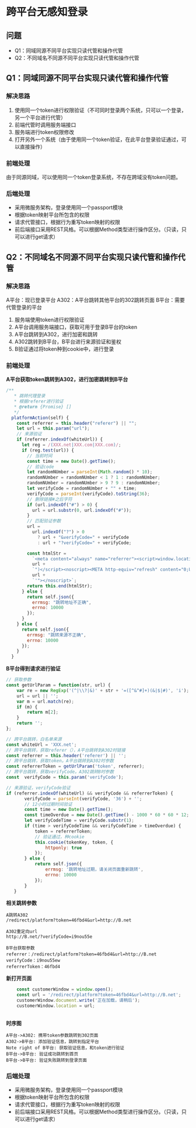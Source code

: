# 跨平台无感知登录

## 问题

* Q1：同域同源不同平台实现只读代管和操作代管
* Q2：不同域名不同源不同平台实现只读代管和操作代管


## Q1：同域同源不同平台实现只读代管和操作代管

### 解决思路

1. 使用同一个token进行权限验证（不可同时登录两个系统，只可以一个登录，另一个平台进行代管）
2. 前端代管时调用服务端接口
3. 服务端进行token权限修改
4. 打开另外一个系统（由于使用同一个token验证，在此平台登录验证通过，可以直接操作）

### 前端处理

由于同源同域，可以使用同一个token登录系统，不存在跨域没有token问题。

### 后端处理

* 采用微服务架构，登录使用同一个passport模块
* 根据token映射平台所包含的权限
* 请求代管接口，根据行为重写token映射的权限
* 前后端接口采用REST风格。可以根据Method类型进行操作区分。（只读，只可以进行get请求）



## Q2：不同域名不同源不同平台实现只读代管和操作代管

### 解决思路

A平台：现已登录平台
A302：A平台跳转其他平台的302跳转页面
B平台：需要代管登录的平台

1. 服务端使用token进行权限验证
2. A平台调用服务端接口，获取可用于登录B平台的token
3. A平台跳转到A302，进行加密和跳转
4. A302跳转到B平台，B平台进行来源验证和鉴权
5. B验证通过将token种到cookie中，进行登录

### 前端处理

**A平台获取token跳转到A302，进行加密跳转到B平台**

```javascript
/**
   * 跳转代理登录
   * 根据referer进行验证
   * @return {Promise} []
   */
  platformAction(self) {
    const referrer = this.header("referer") || "";
    let url = this.param("url");
    // 来源验证
    if (referrer.indexOf(whiteUrl)) {
      let reg = /(XXX.net|XXX.com|XXX.com)/;
      if (reg.test(url)) {
        // 当前时间
        const time = new Date().getTime();
        // 验证code
        let randomNUmber = parseInt(Math.random() * 10);
        randomNUmber = randomNUmber < 1 ? 1 : randomNUmber;
        randomNUmber = randomNUmber > 9 ? 9 : randomNUmber;
        let verifyCode = randomNUmber + "" + time;
        verifyCode = parseInt(verifyCode).toString(36);
        // 删除链接#之后字符
        if (url.indexOf("#") > 0) {
          url = url.substr(0, url.indexOf("#"));
        }
        // 匹配验证参数
        url =
          url.indexOf("?") > 0
            ? url + "&verifyCode=" + verifyCode
            : url + "?verifyCode=" + verifyCode;

        const htmlStr =
          `<meta content="always" name="referrer"><script>window.location.replace("` +
          url +
          `")</script><noscript><META http-equiv="refresh" content="0;URL='` +
          url +
          `'"></noscript>`;
        return this.end(htmlStr);
      } else {
        return self.json({
          errmsg: "跳转地址不正确",
          errno: 10000
        });
      }
    } else {
      return self.json({
        errmsg: "跳转来源不正确",
        errno: 10000
      });
    }
  }
```

**B平台得到请求进行验证**

```javascript
// 获取参数
const getUrlParam = function(str, url) {
    var re = new RegExp('(^|\\?|&)' + str + '=([^&^#]+)(&|$|#)', 'i');
    url = url || '';
    var m = url.match(re);
    if (m) {
        return m[2];
    }
    return '';
};

// 跨平台跳转，白名单来源
const whiteUrl = 'XXX.net';
// 跨平台跳转，获取referer（），A平台跳转到A302时链接
const referrer = this.header('referer') || '';      
// 跨平台跳转，获取token。A平台跳转到A302时参数
const referrerToken = getUrlParam('token', referrer);
// 跨平台跳转，获取verifyCode。A302跳转B时参数
const  verifyCode = this.param('verifyCode');

// 来源验证，verifyCode验证
if (referrer.indexOf(whiteUrl) && verifyCode && referrerToken) {
       verifyCode = parseInt(verifyCode, '36') + '';
       // 12小时过期时间验证
       const time = new Date().getTime();
       const timeOverdue = new Date().getTime() - 1000 * 60 * 60 * 12;
       let verifyCodeTime = verifyCode.substr(1);
       if (time > verifyCodeTime && verifyCodeTime > timeOverdue) {
           token = referrerToken;
           // 验证通过，种cookie
           this.cookie(tokenKey, token, {
               httponly: true
           });
       } else {
           return self.json({
               errmsg: '跳转地址过期，请关闭页面重新跳转',
               errno: 10000
           });
       }
   }
```


**相关跳转参数**

```
A跳转A302
/redirect/platform?token=46fbd4&url=http://B.net

A302重定向url
http://B.net/?verifyCode=i9nou55e

B平台获取参数
referrer：/redirect/platform?token=46fbd4&url=http://B.net
verifyCode：i9nou55ew
referrerToken：46fbd4

```

**新打开页面**

```javascript
    const customerWindow = window.open();
    const url = '/redirect/platform?token=46fbd4&url=http://B.net';
    customerWindow.document.write('正在加载，请稍后');
    customerWindow.location = url;
        
```

**时序图**

```sequence
A平台->A302: 携带token参数跳转到302页面
A302->B平台: 添加验证信息，跳转到指定平台
Note right of B平台: 获取验证信息，和token进行验证
B平台->B平台: 验证成功跳转到首页
B平台->B平台: 验证失败跳转到登录页面
```


### 后端处理

* 采用微服务架构，登录使用同一个passport模块
* 根据token映射平台所包含的权限
* 请求代管接口，根据行为重写token映射的权限
* 前后端接口采用REST风格。可以根据Method类型进行操作区分。（只读，只可以进行get请求）

